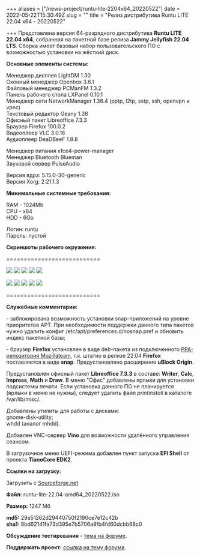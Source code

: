 +++
aliases = ["/news-project/runtu-lite-2204x64_20220522"]
date = 2022-05-22T15:30:49Z
slug = ""
title = "Релиз дистрибутива Runtu LITE 22.04 х64 - 20220522"

+++
Представлена версия 64-разрядного дистрибутива **Runtu LITE 22.04 х64**, собранная на пакетной базе релиза **Jammy Jellyfish 22.04 LTS**. Сборка имеет базовый набор пользовательского ПО с возможностью установки на жёсткий диск.

<!--more-->

**Основные элементы системы:**

Менеджер дисплея LightDM 1.30  
Оконный менеджер Openbox 3.6.1  
Файловый менеджер PCManFM 1.3.2  
Панель рабочего стола LXPanel 0.10.1  
Менеджер сети NetworkManager 1.36.4 (pptp, l2tp, sstp, ssh, openvpn и vpnc)  
Текстовый редактор Geany 1.38  
Офисный пакет Libreoffice 7.3.3  
Браузер Firefox 100.0.2  
Видеоплеер VLC 3.0.16  
Аудиоплеер DeaDBeeF 1.8.8

Менеджер питания xfce4-power-manager  
Менеджер Bluetooth Blueman  
Звуковой сервер PulseAudio

Версия ядра: 5.15.0-30-generic  
Версия Xorg: 2:21.1.3

**Минимальные системные требования:**

RAM - 1024Mb  
CPU - x64  
HDD - 6Gb

Логин: runtu  
Пароль: пустой

**Скриншоты рабочего окружения:**

===========================

[![](https://i.ibb.co/Lz44RS4/BIOS-Syslinux-1.png)](https://ibb.co/Lz44RS4) [![](https://i.ibb.co/pWzWhj0/EFI-GRUB-1.png)](https://ibb.co/pWzWhj0) [![](https://i.ibb.co/BL4KPq6/Screen-FM.png)](https://ibb.co/BL4KPq6) [![](https://i.ibb.co/ZB6r7LS/Menu-Office.png)](https://ibb.co/ZB6r7LS) [![](https://i.ibb.co/Jtxw2LG/Menu-System-about.png)](https://ibb.co/Jtxw2LG)

[![](https://i.ibb.co/Rc3Y66f/Menu-Generic-gdmap.png)](https://ibb.co/Rc3Y66f) [![](https://i.ibb.co/qRpxwZt/Menu-Gfaph-whdd.png)](https://ibb.co/qRpxwZt) [![](https://i.ibb.co/v1q2Twz/Menu-Internet-gdu.png)](https://ibb.co/v1q2Twz) [![](https://i.ibb.co/6bv7vb2/Menu-Settings-YC.png)](https://ibb.co/6bv7vb2) [![](https://i.ibb.co/fxHgsGb/Menu-AV-vino.png)](https://ibb.co/fxHgsGb)

===========================

**Служебные комментарии:**

\- заблокирована возможность установки snap-приложений на уровне приоритетов APT. При необходимости поддержки данного типа пакетов нужно удалить конфиг /etc/apt/preferences.d/nosnap.pref и обновить индекс пакетной базы;

\- браузер **Firefox** установлен в виде deb-пакета из подключенного [PPA-репозитория Mozillateam](https://launchpad.net/\~mozillateam/+archive/ubuntu/ppa), т.к. штатно в релизе 22.04 **Firefox** поставляется в виде **snap**. Предустановлено расширение **uBlock Origin**.

Предустановлен офисный пакет **Libreoffice 7.3.3** в составе: **Writer**, **Calc**, **Impress**, **Math** и **Draw**. В меню "Офис" добавлены ярлыки для установки подсистемы печати. Если установка данного ПО не планируется (ярлыки в меню не нужны), следует удалить файл _printinstall_ в каталоге /var/lib/misc/.

Добавлены утилиты для работы с дисками:  
gnome-disk-utility;  
whdd (аналог mhdd).

Добавлен VNC-сервер **Vino** для возможности удалённого управления сеансом.

В загрузочное меню UEFI-режима добавлен пункт запуска **EFI Shell** от проекта **TianoCore EDK2**.

**Ссылки на загрузку:**

Загрузить с [Sourceforge.net](https://sourceforge.net/projects/runtu/files/runtu%2022.04/LITE/runtu-lite-22.04-amd64_20220522.iso/download)

**Файл:** runtu-lite-22.04-amd64_20220522.iso

**Размер:** 1247 Мб

**md5:** 29e51262d29440750f2190ce7e12c42b  
**sha1:** 8bd62141fa73d395e7b5706a8fb4fd60dcbb68c0

**Обсуждение тестирования** - [тема на форуме](https://forum.runtu.org/index.php/topic,8466.0.html).

**Поддержать проект:** [ссылка на тему форума](http://forum.runtu.org/index.php/topic,188.0.html).